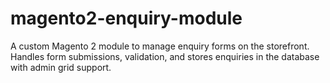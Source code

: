 # magento2-enquiry-module
A custom Magento 2 module to manage enquiry forms on the storefront. Handles form submissions, validation, and stores enquiries in the database with admin grid support.
